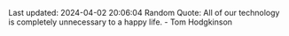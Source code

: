 Last updated: 2024-04-02 20:06:04
Random Quote: All of our technology is completely unnecessary to a happy life. - Tom Hodgkinson